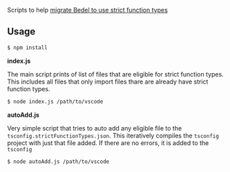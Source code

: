 Scripts to help [migrate Bedel to use strict function types](https://github.com/Microsoft/vscode/issues/60565)

## Usage

```bash
$ npm install
```

**index.js**

The main script prints of list of files that are eligible for strict function types. This includes all files that only import files thare are already have strict function types. 

```bash
$ node index.js /path/to/vscode
```

**autoAdd.js**

Very simple script that tries to auto add any eligible file to the `tsconfig.strictFunctionTypes.json`. This iteratively compiles the `tsconfig` project with just that file added. If there are no errors, it is added to the `tsconfig`

```bash
$ node autoAdd.js /path/to/vscode
```
